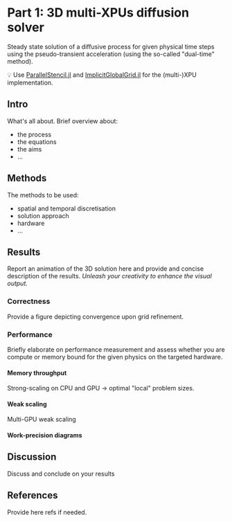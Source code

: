 # Part 1: 3D multi-XPUs diffusion solver
Steady state solution of a diffusive process for given physical time steps using the pseudo-transient acceleration (using the so-called "dual-time" method).

💡 Use [ParallelStencil.jl](https://github.com/omlins/ParallelStencil.jl) and [ImplicitGlobalGrid.jl](https://github.com/eth-cscs/ImplicitGlobalGrid.jl) for the (multi-)XPU implementation.

## Intro
What's all about. Brief overview about:
- the process
- the equations
- the aims
- ...

## Methods
The methods to be used:
- spatial and temporal discretisation
- solution approach
- hardware
- ...

## Results
Report an animation of the 3D solution here and provide and concise description of the results. _Unleash your creativity to enhance the visual output._

### Correctness
Provide a figure depicting convergence upon grid refinement.

### Performance
Briefly elaborate on performance measurement and assess whether you are compute or memory bound for the given physics on the targeted hardware.

#### Memory throughput
Strong-scaling on CPU and GPU -> optimal "local" problem sizes.

#### Weak scaling
Multi-GPU weak scaling

#### Work-precision diagrams

## Discussion
Discuss and conclude on your results

## References
Provide here refs if needed.

